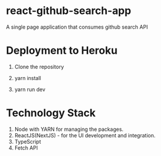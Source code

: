 # react-github-search-app

A single page application that consumes github search API

# Deployment to Heroku

1. Clone the repository

2. yarn install

3. yarn run dev

# Technology Stack

1. Node with YARN for managing the packages.
2. ReactJS(NextJS) - for the UI development and integration.
3. TypeScript
4. Fetch API
